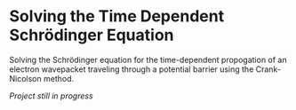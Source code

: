 # Solving the Time Dependent Schrödinger Equation
Solving the Schrödinger equation for the time-dependent propogation of an electron wavepacket traveling through a potential barrier using the Crank-Nicolson method.

*Project still in progress*
